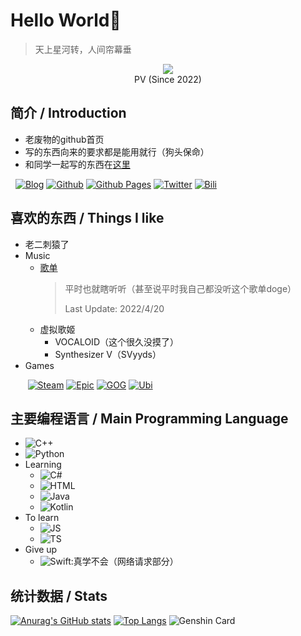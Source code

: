 # Hello World:wave:

> 天上星河转，人间帘幕垂

<p align="center">
  <a href="https://count.getloli.com"><img src="https://count.getloli.com/get/@qhy040404?theme=gelbooru" /></a>
  <br />
  PV (Since 2022)
</p>

## 简介 / Introduction
- 老废物的github首页
- 写的东西向来的要求都是能用就行（狗头保命）
- 和同学一起写的东西在[这里](https://github.com/Two-Super-Boss)

&nbsp;&nbsp;[![Blog](https://img.shields.io/badge/-Blog-21759b?logo=wordpress&logoColor=white&style=flat-square)](http://110.40.165.70)&nbsp;[![Github](https://img.shields.io/badge/-GitHub-black?logo=GitHub&style=flat-square)](https://github.com/qhy040404)&nbsp;[![Github Pages](https://img.shields.io/badge/-GitHub%20Pages-black?logo=GitHubpages&style=flat-square)](https://qhy040404.github.io)&nbsp;[![Twitter](https://img.shields.io/badge/-Twitter-1da1f2?logo=Twitter&logoColor=white&style=flat-square)](https://twitter.com/qhy040404)&nbsp;[![Bili](https://img.shields.io/badge/-Bilibili-fb7299?logo=bilibili&logoColor=white&style=flat-square)](https://space.bilibili.com/297469854)

## 喜欢的东西 / Things I like
- 老二刺猿了
- Music
  - [歌单](https://music.apple.com/cn/playlist/just-my-favorite/pl.u-8aAVZglHWya2xM)
    > 平时也就瞎听听（甚至说平时我自己都没听这个歌单doge）
    > 
    > Last Update: 2022/4/20
  - 虚拟歌姬  
    - VOCALOID（这个很久没摸了）
    - Synthesizer V（SVyyds）
- Games

&nbsp;&nbsp;&nbsp;&nbsp;&nbsp;&nbsp;
[![Steam](https://img.shields.io/badge/-Steam-000000?logo=steam&logoColor=white&style=flat-square)](https://steamcommunity.com/id/qhy7490)
[![Epic](https://img.shields.io/badge/-Epic-000000?logo=epicgames&logoColor=white&style=flat-square)](https://qhy040404.github.io/game)
[![GOG](https://img.shields.io/badge/-GOG%20Galaxy-000000?logo=gogdotcom&logoColor=white&style=flat-square)](https://qhy040404.github.io/game)
[![Ubi](https://img.shields.io/badge/-Ubisoft%20Connect-000000?logo=ubisoft&logoColor=white&style=flat-square)](https://qhy040404.github.io/game)

## 主要编程语言 / Main Programming Language
- ![C++](https://img.shields.io/badge/-C++-00599c?logo=cplusplus&logoColor=white&style=flat-square)
- ![Python](https://img.shields.io/badge/-Python-3776ab?logo=python&logoColor=white&style=flat-square)
- Learning
  - ![C#](https://img.shields.io/badge/-C%23%20%2F%20C%20Sharp-239120?logo=csharp&logoColor=white&style=flat-square)
  - ![HTML](https://img.shields.io/badge/-HTML-E34F26?logo=html5&logoColor=white&style=flat-square)
  - ![Java](https://img.shields.io/badge/-Java-007396?logo=java&logoColor=white&style=flat-square)
  - ![Kotlin](https://img.shields.io/badge/-Kotlin-7f52ff?logo=kotlin&logoColor=white&style=flat-square)
- To learn
  - ![JS](https://img.shields.io/badge/-JavaScript-f7df1e?logo=javascript&logoColor=white&style=flat-square)
  - ![TS](https://img.shields.io/badge/-TypeScript-3178C6?logo=typescript&logoColor=white&style=flat-square)
- Give up
  - ![Swift](https://img.shields.io/badge/-Swift-808080?logo=swift&logoColor=white&style=flat-square):真学不会（网络请求部分）

## 统计数据 / Stats
[![Anurag's GitHub stats](https://github-readme-stats.vercel.app/api?username=qhy040404&count_private=true&include_all_commits=true&show_icons=true&theme=dark)](https://sourcerer.io/qhy040404)
[![Top Langs](https://github-readme-stats.vercel.app/api/top-langs/?username=qhy040404&layout=compact&theme=dark&card_width=448&langs_count=10)](https://sourcerer.io/qhy040404)
![Genshin Card](https://genshin-card.getloli.com/rand/318490747.png)
